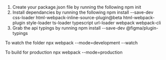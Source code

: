 1. Create your package.json file by running the following
  npm init
2. Install dependancies by running the following
  npm install --save-dev css-loader html-webpack-inline-source-plugin@beta html-webpack-plugin style-loader ts-loader typescript url-loader webpack webpack-cli
3. Grab the api typings by running
  npm install --save-dev @figma/plugin-typings

To watch the folder
  npx webpack --mode=development --watch

To build for production
  npx webpack --mode=production